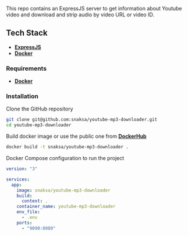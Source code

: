 This repo contains an ExpressJS server to get information about Youtube video and download and strip audio by video URL or video ID.

## Tech Stack
- **[ExpressJS](https://expressjs.com)**
- **[Docker](https://www.docker.com)**

### Requirements
- **[Docker](https://www.docker.com)**

### Installation
Clone the GitHub repository
```bash
git clone git@github.com:snaksa/youtube-mp3-downloader.git
cd youtube-mp3-downloader
```

Build docker image or use the public one from **[DockerHub](https://hub.docker.com/u/snaksa)**
```bash
docker build -t snaksa/youtube-mp3-downloader .
```

Docker Compose configuration to run the project
```yaml
version: "3"

services:
  app:
    image: snaksa/youtube-mp3-downloader
    build:
      context: .
    container_name: youtube-mp3-downloader
    env_file:
      - .env
    ports:
      - "9090:8080"
``` 